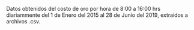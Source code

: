 


Datos obtenidos del costo de oro por hora de 8:00 a 16:00 hrs diariammente del 1 de Enero del 2015 al 28 de Junio del 2019,
extraídos a archivos .csv.
